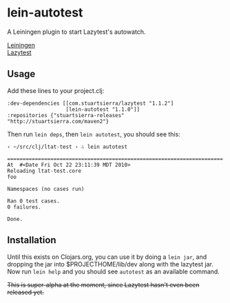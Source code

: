 # lein-autotest

A Leiningen plugin to start Lazytest's autowatch.

[Leiningen](http://github.com/technomancy/leiningen/)<br />
[Lazytest](http://github.com/stuartsierra/lazytest)

## Usage

Add these lines to your project.clj:

    :dev-dependencies [[com.stuartsierra/lazytest "1.1.2"]
                       [lein-autotest "1.1.0"]]
    :repositories {"stuartsierra-releases" "http://stuartsierra.com/maven2"}

Then run `lein deps`, then `lein autotest`, you should see this:

    ‹ ~/src/clj/ltat-test › ∴ lein autotest
    
    ======================================================================
    At  #<Date Fri Oct 22 23:11:39 MDT 2010>
    Reloading ltat-test.core
    foo
    
    Namespaces (no cases run)
    
    Ran 0 test cases.
    0 failures.
    
    Done.

## Installation

Until this exists on Clojars.org, you can use it by doing a `lein jar`, and
dropping the jar into $PROJECTHOME/lib/dev along with the lazytest jar. Now run
`lein help` and you should see `autotest` as an available command.

<del>This is super-alpha at the moment, since Lazytest hasn't even been released yet.</del>

